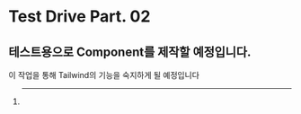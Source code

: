 # Test Drive Part. 02

## 테스트용으로 Component를 제작할 예정입니다.
이 작업을 통해 Tailwind의 기능을 숙지하게 될 예정입니다
<ol>

---
<li> 


</ol>

